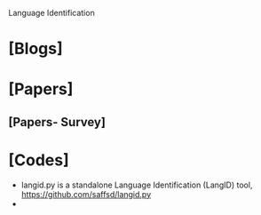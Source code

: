 Language Identification

# [Blogs]

# [Papers]

## [Papers- Survey]


# [Codes]
+ langid.py is a standalone Language Identification (LangID) tool, https://github.com/saffsd/langid.py
+ 
